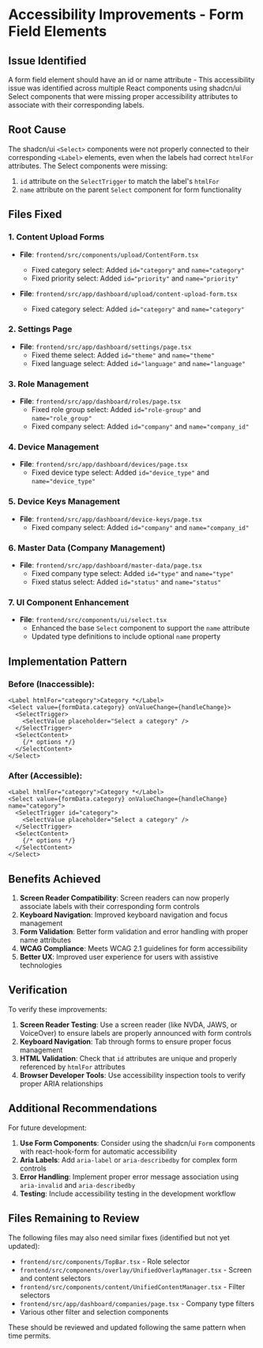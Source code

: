 # Accessibility Improvements - Form Field Elements

## Issue Identified
A form field element should have an id or name attribute - This accessibility issue was identified across multiple React components using shadcn/ui Select components that were missing proper accessibility attributes to associate with their corresponding labels.

## Root Cause
The shadcn/ui `<Select>` components were not properly connected to their corresponding `<Label>` elements, even when the labels had correct `htmlFor` attributes. The Select components were missing:
1. `id` attribute on the `SelectTrigger` to match the label's `htmlFor`
2. `name` attribute on the parent `Select` component for form functionality

## Files Fixed

### 1. Content Upload Forms
- **File**: `frontend/src/components/upload/ContentForm.tsx`
  - Fixed category select: Added `id="category"` and `name="category"`
  - Fixed priority select: Added `id="priority"` and `name="priority"`

- **File**: `frontend/src/app/dashboard/upload/content-upload-form.tsx`
  - Fixed category select: Added `id="category"` and `name="category"`

### 2. Settings Page
- **File**: `frontend/src/app/dashboard/settings/page.tsx`
  - Fixed theme select: Added `id="theme"` and `name="theme"`
  - Fixed language select: Added `id="language"` and `name="language"`

### 3. Role Management
- **File**: `frontend/src/app/dashboard/roles/page.tsx`
  - Fixed role group select: Added `id="role-group"` and `name="role_group"`
  - Fixed company select: Added `id="company"` and `name="company_id"`

### 4. Device Management
- **File**: `frontend/src/app/dashboard/devices/page.tsx`
  - Fixed device type select: Added `id="device_type"` and `name="device_type"`

### 5. Device Keys Management
- **File**: `frontend/src/app/dashboard/device-keys/page.tsx`
  - Fixed company select: Added `id="company"` and `name="company_id"`

### 6. Master Data (Company Management)
- **File**: `frontend/src/app/dashboard/master-data/page.tsx`
  - Fixed company type select: Added `id="type"` and `name="type"`
  - Fixed status select: Added `id="status"` and `name="status"`

### 7. UI Component Enhancement
- **File**: `frontend/src/components/ui/select.tsx`
  - Enhanced the base `Select` component to support the `name` attribute
  - Updated type definitions to include optional `name` property

## Implementation Pattern

### Before (Inaccessible):
```tsx
<Label htmlFor="category">Category *</Label>
<Select value={formData.category} onValueChange={handleChange}>
  <SelectTrigger>
    <SelectValue placeholder="Select a category" />
  </SelectTrigger>
  <SelectContent>
    {/* options */}
  </SelectContent>
</Select>
```

### After (Accessible):
```tsx
<Label htmlFor="category">Category *</Label>
<Select value={formData.category} onValueChange={handleChange} name="category">
  <SelectTrigger id="category">
    <SelectValue placeholder="Select a category" />
  </SelectTrigger>
  <SelectContent>
    {/* options */}
  </SelectContent>
</Select>
```

## Benefits Achieved

1. **Screen Reader Compatibility**: Screen readers can now properly associate labels with their corresponding form controls
2. **Keyboard Navigation**: Improved keyboard navigation and focus management
3. **Form Validation**: Better form validation and error handling with proper name attributes
4. **WCAG Compliance**: Meets WCAG 2.1 guidelines for form accessibility
5. **Better UX**: Improved user experience for users with assistive technologies

## Verification

To verify these improvements:

1. **Screen Reader Testing**: Use a screen reader (like NVDA, JAWS, or VoiceOver) to ensure labels are properly announced with form controls
2. **Keyboard Navigation**: Tab through forms to ensure proper focus management
3. **HTML Validation**: Check that `id` attributes are unique and properly referenced by `htmlFor` attributes
4. **Browser Developer Tools**: Use accessibility inspection tools to verify proper ARIA relationships

## Additional Recommendations

For future development:

1. **Use Form Components**: Consider using the shadcn/ui `Form` components with react-hook-form for automatic accessibility
2. **Aria Labels**: Add `aria-label` or `aria-describedby` for complex form controls
3. **Error Handling**: Implement proper error message association using `aria-invalid` and `aria-describedby`
4. **Testing**: Include accessibility testing in the development workflow

## Files Remaining to Review

The following files may also need similar fixes (identified but not yet updated):

- `frontend/src/components/TopBar.tsx` - Role selector
- `frontend/src/components/overlay/UnifiedOverlayManager.tsx` - Screen and content selectors
- `frontend/src/components/content/UnifiedContentManager.tsx` - Filter selectors
- `frontend/src/app/dashboard/companies/page.tsx` - Company type filters
- Various other filter and selection components

These should be reviewed and updated following the same pattern when time permits.
